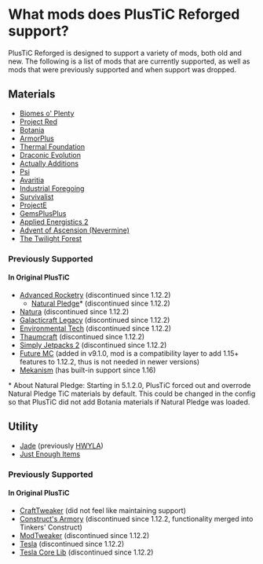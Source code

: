 # What mods does PlusTiC Reforged support?

PlusTiC Reforged is designed to support a variety of mods, both old and new. The following is a list of mods that are currently supported, as well as mods that were previously supported and when support was dropped.

## Materials

- [Biomes o' Plenty](https://www.curseforge.com/minecraft/mc-mods/biomes-o-plenty)
- [Project Red](https://www.curseforge.com/minecraft/mc-mods/project-red-core)
- [Botania](https://www.curseforge.com/minecraft/mc-mods/botania)
- [ArmorPlus](https://www.curseforge.com/minecraft/mc-mods/armorplus)
- [Thermal Foundation](https://www.curseforge.com/minecraft/mc-mods/thermal-foundation)
- [Draconic Evolution](https://www.curseforge.com/minecraft/mc-mods/draconic-evolution)
- [Actually Additions](https://www.curseforge.com/minecraft/mc-mods/actually-additions)
- [Psi](https://www.curseforge.com/minecraft/mc-mods/psi)
- [Avaritia](https://www.curseforge.com/minecraft/mc-mods/avaritia-1-10)
- [Industrial Foregoing](https://www.curseforge.com/minecraft/mc-mods/industrial-foregoing)
- [Survivalist](https://www.curseforge.com/minecraft/mc-mods/survivalist)
- [ProjectE](https://www.curseforge.com/minecraft/mc-mods/projecte)
- [GemsPlusPlus](https://www.curseforge.com/minecraft/mc-mods/gemsplusplus)
- [Applied Energistics 2](https://www.curseforge.com/minecraft/mc-mods/applied-energistics-2)
- [Advent of Ascension (Nevermine)](https://www.curseforge.com/minecraft/mc-mods/advent-of-ascension-nevermine)
- [The Twilight Forest](https://www.curseforge.com/minecraft/mc-mods/the-twilight-forest)

### Previously Supported

#### In Original PlusTiC

- [Advanced Rocketry](https://www.curseforge.com/minecraft/mc-mods/advanced-rocketry) (discontinued since 1.12.2)
  - [Natural Pledge](https://www.curseforge.com/minecraft/mc-mods/natural-pledge)* (discontinued since 1.12.2)
- [Natura](https://www.curseforge.com/minecraft/mc-mods/natura) (discontinued since 1.12.2)
- [Galacticraft Legacy](https://www.curseforge.com/minecraft/mc-mods/galacticraft-legacy) (discontinued since 1.12.2)
- [Environmental Tech](https://www.curseforge.com/minecraft/mc-mods/environmental-tech) (discontinued since 1.12.2)
- [Thaumcraft](https://www.curseforge.com/minecraft/mc-mods/thaumcraft) (discontinued since 1.12.2)
- [Simply Jetpacks 2](https://www.curseforge.com/minecraft/mc-mods/simply-jetpacks-2) (discontinued since 1.12.2)
- [Future MC](https://www.curseforge.com/minecraft/mc-mods/future-mc) (added in v9.1.0, mod is a compatibility layer to add 1.15+ features to 1.12.2, thus is not needed in newer versions)
- [Mekanism](https://www.curseforge.com/minecraft/mc-mods/mekanism) (has built-in support since 1.16)

\* About Natural Pledge: Starting in 5.1.2.0, PlusTiC forced out and overrode Natural Pledge TiC materials by default. This could be changed in the config so that PlusTiC did not add Botania materials if Natural Pledge was loaded.

## Utility

- [Jade](https://www.curseforge.com/minecraft/mc-mods/jade) (previously [HWYLA](https://www.curseforge.com/minecraft/mc-mods/hwyla))
- [Just Enough Items](https://www.curseforge.com/minecraft/mc-mods/jei)

### Previously Supported

#### In Original PlusTiC

- [CraftTweaker](https://www.curseforge.com/minecraft/mc-mods/crafttweaker) (did not feel like maintaining support)
- [Construct's Armory](https://www.curseforge.com/minecraft/mc-mods/constructs-armory) (discontinued since 1.12.2, functionality merged into Tinkers' Construct)
- [ModTweaker](https://www.curseforge.com/minecraft/mc-mods/modtweaker) (discontinued since 1.12.2)
- [Tesla](https://www.curseforge.com/minecraft/mc-mods/tesla) (discontinued since 1.12.2)
- [Tesla Core Lib](https://www.curseforge.com/minecraft/mc-mods/tesla-core-lib) (discontinued since 1.12.2)
